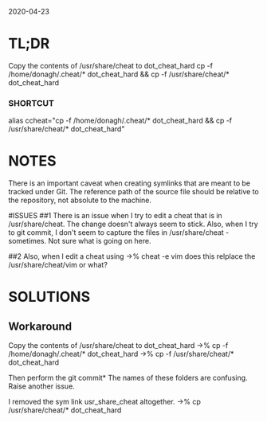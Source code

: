 2020-04-23 

# TL;DR

Copy the contents of /usr/share/cheat to dot_cheat_hard
cp -f /home/donagh/.cheat/* dot_cheat_hard && cp -f /usr/share/cheat/* dot_cheat_hard
### SHORTCUT
alias ccheat="cp -f /home/donagh/.cheat/* dot_cheat_hard && cp -f /usr/share/cheat/* dot_cheat_hard"




# NOTES
 There is an important caveat when creating symlinks that are meant to be tracked under Git. The reference path of the source file should be relative to the repository, not absolute to the machine.


#ISSUES
##1
There is an issue when I try to edit a cheat that is in /usr/share/cheat.
The change doesn't always seem to stick.
Also, when I try to git commit, I don't seem to capture the files in /usr/share/cheat - sometimes. Not sure what is going on here.

##2
Also, when I edit a cheat using ->% cheat -e vim does this relplace the /usr/share/cheat/vim or what?


# SOLUTIONS
## Workaround
Copy the contents of /usr/share/cheat to dot_cheat_hard
->% cp -f /home/donagh/.cheat/* dot_cheat_hard
->% cp -f /usr/share/cheat/* dot_cheat_hard

Then perform the git commit*
The names of these folders are confusing. Raise another issue.

I removed the sym link usr_share_cheat altogether.
->% cp /usr/share/cheat/* dot_cheat_hard
